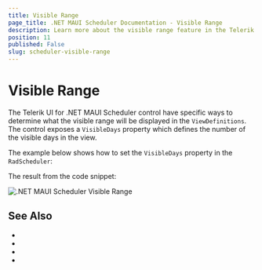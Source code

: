 ```yaml
---
title: Visible Range
page_title: .NET MAUI Scheduler Documentation - Visible Range
description: Learn more about the visible range feature in the Telerik UI for .NET MAUI Scheduler control.
position: 11
published: False
slug: scheduler-visible-range
---
```


# Visible Range

The Telerik UI for .NET MAUI Scheduler control have specific ways to determine what the visible range will be displayed in the `ViewDefinitions`. The control exposes a `VisibleDays` property which defines the number of the visible days in the view. 

The example below shows how to set the `VisibleDays` property in the `RadScheduler`:

 <snippet id='' />


The result from the code snippet:

![.NET MAUI Scheduler Visible Range](images/)


## See Also

- 
- 
- 
- 